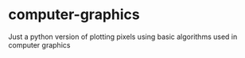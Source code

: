# computer-graphics
Just a python version of plotting pixels using basic algorithms used in computer graphics

